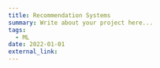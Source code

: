 ```yaml
---
title: Recommendation Systems
summary: Write about your project here...
tags:
  - ML
date: 2022-01-01
external_link: 
---
```


